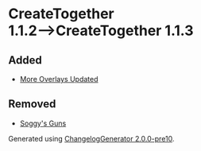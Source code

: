 # CreateTogether 1.1.2⟶CreateTogether 1.1.3

## Added

* [More Overlays Updated](https://www.curseforge.com/minecraft/mc-mods/more-overlays-updated)

## Removed

* [Soggy's Guns](https://www.curseforge.com/minecraft/mc-mods/soggys-guns)

Generated using [ChangelogGenerator 2.0.0-pre10](https://github.com/TheRandomLabs/ChangelogGenerator).
